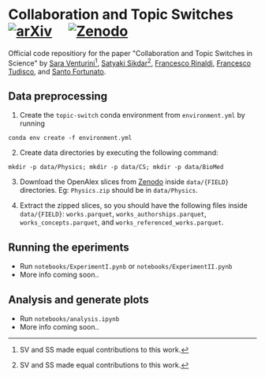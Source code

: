 # Collaboration and Topic Switches &nbsp; &nbsp; [![arXiv](https://img.shields.io/badge/arXiv-2304.06826-b31b1b.svg)](https://arxiv.org/abs/2304.06826) &nbsp; &nbsp; [![Zenodo](https://zenodo.org/badge/DOI/10.5281/zenodo.7834414.svg)](https://doi.org/10.5281/zenodo.7834414)



Official code repositiory for the paper "Collaboration and Topic Switches in Science" by [Sara Venturini](https://saraventurini.github.io/)[^1], [Satyaki Sikdar](https://satyaki.net)[^1], [Francesco Rinaldi](https://sites.google.com/view/francescorinaldi/), [Francesco Tudisco](https://ftudisco.gitlab.io/post/), and [Santo Fortunato](https://www.santofortunato.net/). 

[^1]: SV and SS made equal contributions to this work.

## Data preprocessing
1. Create the `topic-switch` conda environment from `environment.yml` by running 
```
conda env create -f environment.yml
```

2. Create data directories by executing the following command:
```
mkdir -p data/Physics; mkdir -p data/CS; mkdir -p data/BioMed
```

3. Download the OpenAlex slices from [Zenodo](https://doi.org/10.5281/zenodo.7834414) inside `data/{FIELD}` directories. 
Eg: `Physics.zip` should be in `data/Physics`.

4. Extract the zipped slices, so you should have the following files inside `data/{FIELD}`: 
`works.parquet`, `works_authorships.parquet`, `works_concepts.parquet`, and `works_referenced_works.parquet`.   

## Running the eperiments 
* Run `notebooks/ExperimentI.pynb` or `notebooks/ExperimentII.pynb`
* More info coming soon..

## Analysis and generate plots 
* Run `notebooks/analysis.ipynb`
* More info coming soon..
